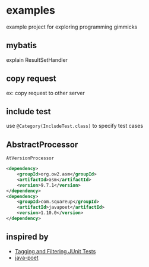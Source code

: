 # examples
example project for exploring programming gimmicks

## mybatis
explain ResultSetHandler

## copy request
ex: copy request to other server

## include test
use `@Category(IncludeTest.class)` to specify test cases

## AbstractProcessor

`AtVersionProcessor`
```xml
<dependency>
    <groupId>org.ow2.asm</groupId>
    <artifactId>asm</artifactId>
    <version>9.7.1</version>
</dependency>
<dependency>
    <groupId>com.squareup</groupId>
    <artifactId>javapoet</artifactId>
    <version>1.10.0</version>
</dependency>
```

## inspired by

- [Tagging and Filtering JUnit Tests](https://www.baeldung.com/junit-filtering-tests)
- [java-poet](https://www.baeldung.com/java-poet)